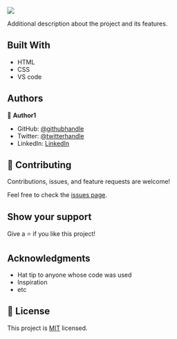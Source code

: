 ![](https://img.shields.io/badge/Microverse-blueviolet)

Additional description about the project and its features.

## Built With

- HTML
- CSS
- VS code

## Authors

👤 **Author1**

- GitHub: [@githubhandle](https://github.com/iLynette)
- Twitter: [@twitterhandle](https://twitter.com/acholah_lynette)
- LinkedIn: [LinkedIn](https://www.linkedin.com/in/lynette-acholah/)


## 🤝 Contributing

Contributions, issues, and feature requests are welcome!

Feel free to check the [issues page](../../issues/).

## Show your support

Give a ⭐️ if you like this project!

## Acknowledgments

- Hat tip to anyone whose code was used
- Inspiration
- etc

## 📝 License

This project is [MIT](./MIT.md) licensed.
